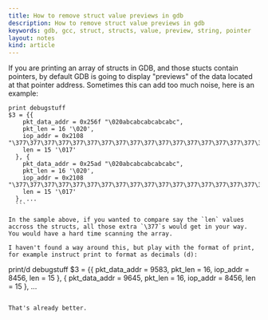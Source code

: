 ```yaml
---
title: How to remove struct value previews in gdb
description: How to remove struct value previews in gdb
keywords: gdb, gcc, struct, structs, value, preview, string, pointer
layout: notes
kind: article
---
```



If you are printing an array of structs in GDB, and those stucts contain pointers, by default GDB is going to display "previews" of the data located at that pointer address. Sometimes this can add too much noise, here is an example:

~~~
print debugstuff
$3 = {{
    pkt_data_addr = 0x256f "\020abcabcabcabcabc",
    pkt_len = 16 '\020',
    iop_addr = 0x2108 "\377\377\377\377\377\377\377\377\377\377\377\377\377\377\377\377\377\377\377\377\377\377\377\377\377\377\377\377\377\377\377\377\377\377\377\377\377\377\377\377\377\377\377\377\377\377\377\377\377\377\377\377\377\377\377\377\377\377\377\377\377\377\377\377\377\377\377\377\377\377\377\377\377\377\377\377\377\377\377\377\377\377\377\377\377\377\377\377\377\377\377\377\377\377\377\377\377\377\377\377\377\377\377\377\377\377\377\377\377\377\377\377\377\377\377\377\377\377\377\377\377\377\377\377\377\377\377\377\377\377\377\377\377\377\377\377\377\377\377\377\377\377\377\377\377\377\377\377\377\377\377\377\377\377\377\377\377\377\377\377\377\377\377\377\377\377\377\377\377\377\377\377\377\377\377\377\377\377\377\377\377\377\377\377\377\377\377\377\377\377\377\377\377\377\377\377\377\377\377\377"...,
    len = 15 '\017'
  }, {
    pkt_data_addr = 0x25ad "\020abcabcabcabcabc",
    pkt_len = 16 '\020',
    iop_addr = 0x2108 "\377\377\377\377\377\377\377\377\377\377\377\377\377\377\377\377\377\377\377\377\377\377\377\377\377\377\377\377\377\377\377\377\377\377\377\377\377\377\377\377\377\377\377\377\377\377\377\377\377\377\377\377\377\377\377\377\377\377\377\377\377\377\377\377\377\377\377\377\377\377\377\377\377\377\377\377\377\377\377\377\377\377\377\377\377\377\377\377\377\377\377\377\377\377\377\377\377\377\377\377\377\377\377\377\377\377\377\377\377\377\377\377\377\377\377\377\377\377\377\377\377\377\377\377\377\377\377\377\377\377\377\377\377\377\377\377\377\377\377\377\377\377\377\377\377\377\377\377\377\377\377\377\377\377\377\377\377\377\377\377\377\377\377\377\377\377\377\377\377\377\377\377\377\377\377\377\377\377\377\377\377\377\377\377\377\377\377\377\377\377\377\377\377\377\377\377\377\377\377\377"...,
    len = 15 '\017'
  }, ...
  ```

In the sample above, if you wanted to compare say the `len` values accross the structs, all those extra `\377`s would get in your way. You would have a hard time scanning the array.

I haven't found a way around this, but play with the format of print, for example instruct print to format as decimals (d):

~~~
print/d debugstuff
$3 = {{
    pkt_data_addr = 9583,
    pkt_len = 16,
    iop_addr = 8456,
    len = 15
  }, {
    pkt_data_addr = 9645,
    pkt_len = 16,
    iop_addr = 8456,
    len = 15
  }, ...
~~~

That's already better.